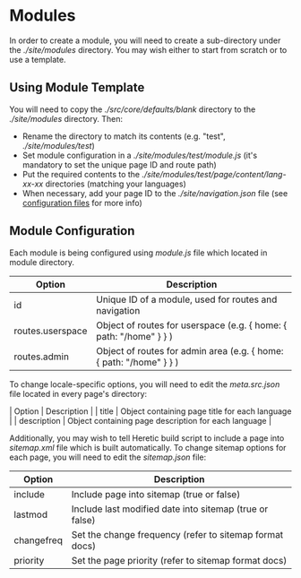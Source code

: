 # Modules

In order to create a module, you will need to create a sub-directory under the *./site/modules* directory. You may wish either to start from scratch or to use a template.

## Using Module Template

You will need to copy the *./src/core/defaults/blank* directory to the *./site/modules* directory. Then:

* Rename the directory to match its contents (e.g. "test", *./site/modules/test*)
* Set module configuration in a *./site/modules/test/module.js* (it's mandatory to set the unique page ID and route path)
* Put the required contents to the *./site/modules/test/page/content/lang-xx-xx* directories (matching your languages)
* When necessary, add your page ID to the *./site/navigation.json* file (see [configuration files](./configurationFiles.md) for more info)

## Module Configuration

Each module is being configured using *module.js* file which located in module directory.

| Option | Description |
|--------|-------------|
| id | Unique ID of a module, used for routes and navigation |
| routes.userspace | Object of routes for userspace (e.g. { home: { path: "/home" } } ) |
| routes.admin | Object of routes for admin area (e.g. { home: { path: "/home" } } ) |

To change locale-specific options, you will need to edit the *meta.src.json* file located in every page's directory:

| Option | Description |
| title | Object containing page title for each language |
| description | Object containing page description for each language |

Additionally, you may wish to tell Heretic build script to include a page into *sitemap.xml* file which is built automatically. To change sitemap options for each page, you will need to edit the *sitemap.json* file:

| Option     | Description                                             |
|------------|---------------------------------------------------------|
| include    | Include page into sitemap (true or false)             |
| lastmod    | Include last modified date into sitemap (true or false) |
| changefreq | Set the change frequency (refer to sitemap format docs) |
| priority   | Set the page priority (refer to sitemap format docs)  |